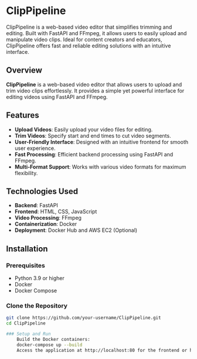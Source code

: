 # ClipPipeline
ClipPipeline is a web-based video editor that simplifies trimming and editing. Built with FastAPI and FFmpeg, it allows users to easily upload and manipulate video clips. Ideal for content creators and educators, ClipPipeline offers fast and reliable editing solutions with an intuitive interface.

## Overview

**ClipPipeline** is a web-based video editor that allows users to upload and trim video clips effortlessly. It provides a simple yet powerful interface for editing videos using FastAPI and FFmpeg.

## Features

- **Upload Videos**: Easily upload your video files for editing.
- **Trim Videos**: Specify start and end times to cut video segments.
- **User-Friendly Interface**: Designed with an intuitive frontend for smooth user experience.
- **Fast Processing**: Efficient backend processing using FastAPI and FFmpeg.
- **Multi-Format Support**: Works with various video formats for maximum flexibility.

## Technologies Used

- **Backend**: FastAPI
- **Frontend**: HTML, CSS, JavaScript
- **Video Processing**: FFmpeg
- **Containerization**: Docker
- **Deployment**: Docker Hub and AWS EC2 (Optional)

## Installation

### Prerequisites

- Python 3.9 or higher
- Docker
- Docker Compose

### Clone the Repository

```bash
git clone https://github.com/your-username/ClipPipeline.git
cd ClipPipeline

### Setup and Run
    Build the Docker containers:
    docker-compose up --build
    Access the application at http://localhost:80 for the frontend or http://localhost:8000/docs for the API documentation.



